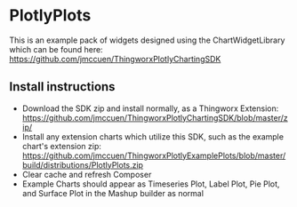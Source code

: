 # PlotlyPlots

This is an example pack of widgets designed using the ChartWidgetLibrary which can be found here: https://github.com/jmccuen/ThingworxPlotlyChartingSDK

## Install instructions
* Download the SDK zip and install normally, as a Thingworx Extension: https://github.com/jmccuen/ThingworxPlotlyChartingSDK/blob/master/zip/
* Install any extension charts which utilize this SDK, such as the example chart's extension zip: https://github.com/jmccuen/ThingworxPlotlyExamplePlots/blob/master/build/distributions/PlotlyPlots.zip
* Clear cache and refresh Composer
* Example Charts should appear as Timeseries Plot, Label Plot, Pie Plot, and Surface Plot in the Mashup builder as normal